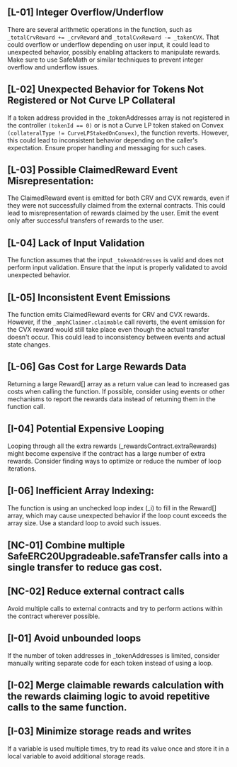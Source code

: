 ## [L-01] Integer Overflow/Underflow
There are several arithmetic operations in the function, such as `_totalCrvReward += _crvReward` and `_totalCvxReward -= _takenCVX`. That could overflow or underflow depending on user input, it could lead to unexpected behavior, possibly enabling attackers to manipulate rewards. Make sure to use SafeMath or similar techniques to prevent integer overflow and underflow issues.


## [L-02] Unexpected Behavior for Tokens Not Registered or Not Curve LP Collateral
If a token address provided in the _tokenAddresses array is not registered in the controller `(tokenId == 0)` or is not a Curve LP token staked on Convex `(collateralType != CurveLPStakedOnConvex)`, the function reverts. However, this could lead to inconsistent behavior depending on the caller's expectation. Ensure proper handling and messaging for such cases.


## [L-03] Possible ClaimedReward Event Misrepresentation:
The ClaimedReward event is emitted for both CRV and CVX rewards, even if they were not successfully claimed from the external contracts. This could lead to misrepresentation of rewards claimed by the user. Emit the event only after successful transfers of rewards to the user.

## [L-04] Lack of Input Validation
The function assumes that the input `_tokenAddresses` is valid and does not perform input validation. Ensure that the input is properly validated to avoid unexpected behavior.

## [L-05] Inconsistent Event Emissions
The function emits ClaimedReward events for CRV and CVX rewards. However, if the `_amphClaimer.claimable` call reverts, the event emission for the CVX reward would still take place even though the actual transfer doesn't occur. This could lead to inconsistency between events and actual state changes.

## [L-06] Gas Cost for Large Rewards Data
Returning a large Reward[] array as a return value can lead to increased gas costs when calling the function. If possible, consider using events or other mechanisms to report the rewards data instead of returning them in the function call.

## [I-04] Potential Expensive Looping
Looping through all the extra rewards (_rewardsContract.extraRewards) might become expensive if the contract has a large number of extra rewards. Consider finding ways to optimize or reduce the number of loop iterations.

## [I-06] Inefficient Array Indexing:
The function is using an unchecked loop index (_i) to fill in the Reward[] array, which may cause unexpected behavior if the loop count exceeds the array size. Use a standard loop to avoid such issues.

## [NC-01] Combine multiple SafeERC20Upgradeable.safeTransfer calls into a single transfer to reduce gas cost.

## [NC-02] Reduce external contract calls
Avoid multiple calls to external contracts and try to perform actions within the contract wherever possible.

## [I-01] Avoid unbounded loops
If the number of token addresses in _tokenAddresses is limited, consider manually writing separate code for each token instead of using a loop.

## [I-02] Merge claimable rewards calculation with the rewards claiming logic to avoid repetitive calls to the same function.

## [I-03] Minimize storage reads and writes
If a variable is used multiple times, try to read its value once and store it in a local variable to avoid additional storage reads.
